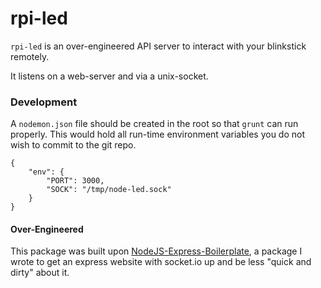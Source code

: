 rpi-led
=======

`rpi-led` is an over-engineered API server to interact with your blinkstick
remotely.

It listens on a web-server and via a unix-socket.

### Development

A `nodemon.json` file should be created in the root so that `grunt` can run
properly.  This would hold all run-time environment variables you do not wish
to commit to the git repo.

    {
        "env": {
            "PORT": 3000,
            "SOCK": "/tmp/node-led.sock"
        }
    }

#### Over-Engineered

This package was built upon
[NodeJS-Express-Boilerplate](http://github.com/jnovack/nodejs-express-boilerplate),
a package I wrote to get an express website with socket.io up and be less "quick
and dirty" about it.